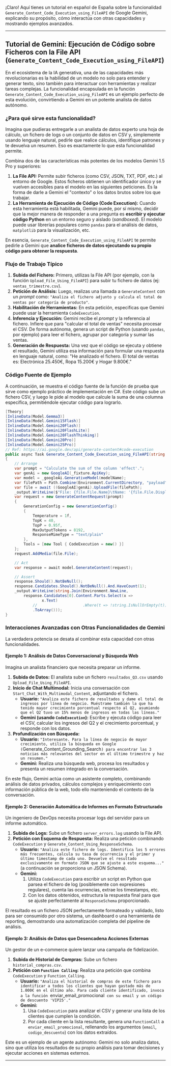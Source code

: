 ¡Claro! Aquí tienes un tutorial en español de España sobre la funcionalidad `Generate_Content_Code_Execution_using_FileAPI` de Google Gemini, explicando su propósito, cómo interactúa con otras capacidades y mostrando ejemplos avanzados.

---

## Tutorial de Gemini: Ejecución de Código sobre Ficheros con la File API (`Generate_Content_Code_Execution_using_FileAPI`)

En el ecosistema de la IA generativa, una de las capacidades más revolucionarias es la habilidad de un modelo no solo para entender y generar texto, sino también para interactuar con herramientas y realizar tareas complejas. La funcionalidad encapsulada en la función `Generate_Content_Code_Execution_using_FileAPI` es un ejemplo perfecto de esta evolución, convirtiendo a Gemini en un potente analista de datos autónomo.

### ¿Para qué sirve esta funcionalidad?

Imagina que pudieras entregarle a un analista de datos experto una hoja de cálculo, un fichero de logs o un conjunto de datos en CSV y, simplemente usando lenguaje natural, pedirle que realice cálculos, identifique patrones y te devuelva un resumen. Eso es exactamente lo que esta funcionalidad permite.

Combina dos de las características más potentes de los modelos Gemini 1.5 Pro y superiores:

1.  **La File API:** Permite subir ficheros (como CSV, JSON, TXT, PDF, etc.) al entorno de Google. Estos ficheros obtienen un identificador único y se vuelven accesibles para el modelo en las siguientes peticiones. Es la forma de darle a Gemini el "contexto" o los datos brutos sobre los que trabajar.
2.  **La Herramienta de Ejecución de Código (Code Execution):** Cuando esta herramienta está habilitada, Gemini puede, por sí mismo, decidir que la mejor manera de responder a una pregunta es **escribir y ejecutar código Python** en un entorno seguro y aislado (*sandboxed*). El modelo puede usar librerías populares como `pandas` para el análisis de datos, `matplotlib` para la visualización, etc.

En esencia, `Generate_Content_Code_Execution_using_FileAPI` te permite pedirle a Gemini que **analice ficheros de datos ejecutando su propio código para obtener la respuesta**.

### Flujo de Trabajo Típico

1.  **Subida del Fichero:** Primero, utilizas la File API (por ejemplo, con la función `Upload_File_Using_FileAPI`) para subir tu fichero de datos (ej: `ventas_trimestre.csv`).
2.  **Petición de Análisis:** Luego, realizas una llamada a `GenerateContent` con un *prompt* como: `"Analiza el fichero adjunto y calcula el total de ventas por categoría de producto"`.
3.  **Habilitación de Herramientas:** En esta petición, especificas que Gemini puede usar la herramienta `CodeExecution`.
4.  **Inferencia y Ejecución:** Gemini recibe el *prompt* y la referencia al fichero. Infiere que para "calcular el total de ventas" necesita procesar el CSV. De forma autónoma, genera un script de Python (usando `pandas`, por ejemplo) para leer el fichero, agrupar por categoría y sumar las ventas.
5.  **Generación de Respuesta:** Una vez que el código se ejecuta y obtiene el resultado, Gemini utiliza esa información para formular una respuesta en lenguaje natural, como: "He analizado el fichero. El total de ventas es: Electrónica 25.450€, Ropa 15.200€ y Hogar 9.800€."

### Código Fuente de Ejemplo

A continuación, se muestra el código fuente de la función de prueba que sirve como ejemplo práctico de implementación en C#. Este código sube un fichero CSV, y luego le pide al modelo que calcule la suma de una columna específica, permitiéndole ejecutar código para lograrlo.

```csharp
[Theory]
[InlineData(Model.Gemma3)]
[InlineData(Model.Gemini15Flash)]
[InlineData(Model.Gemini20Flash)]
[InlineData(Model.Gemini20FlashLite)]
[InlineData(Model.Gemini20FlashThinking)]
[InlineData(Model.Gemini20Pro)]
[InlineData(Model.Gemini25Pro)]
// Ref: https://ai.google.dev/api/generate-content#code-execution
public async Task Generate_Content_Code_Execution_using_FileAPI(string modelName)
{
    // Arrange
    var prompt = "Calculate the sum of the column 'effect'.";
    var genAi = new GoogleAI(_fixture.ApiKey);
    var model = _googleAi.GenerativeModel(modelName);
    var filePath = Path.Combine(Environment.CurrentDirectory, "payload", "sampledata.csv");
    var file = await ((GoogleAI)genAi).UploadFile(filePath);
    _output.WriteLine($"File: {file.File.Name}\tName: '{file.File.DisplayName}'");
    var request = new GenerateContentRequest(prompt)
    {
        GenerationConfig = new GenerationConfig()
        {
            Temperature = 1f,
            TopK = 40,
            TopP = 0.95f,
            MaxOutputTokens = 8192,
            ResponseMimeType = "text/plain"
        },
        Tools = [new Tool { CodeExecution = new() }]
    };
    request.AddMedia(file.File);

    // Act
    var response = await model.GenerateContent(request);

    // Assert
    response.Should().NotBeNull();
    response.Candidates.Should().NotBeNull().And.HaveCount(1);
    _output.WriteLine(string.Join(Environment.NewLine,
        response.Candidates[0].Content.Parts.Select(x =>
                x.Text)
            //                    .Where(t => !string.IsNullOrEmpty(t))
            .ToArray()));
}
```

### Interacciones Avanzadas con Otras Funcionalidades de Gemini

La verdadera potencia se desata al combinar esta capacidad con otras funcionalidades.

#### Ejemplo 1: Análisis de Datos Conversacional y Búsqueda Web

Imagina un analista financiero que necesita preparar un informe.

1.  **Subida de Datos:** El analista sube un fichero `resultados_Q3.csv` usando `Upload_File_Using_FileAPI`.
2.  **Inicio de Chat Multimodal:** Inicia una conversación con `Start_Chat_With_Multimodal_Content`, adjuntando el fichero.
    *   **Usuario:** `"Analiza este fichero de resultados y dame el total de ingresos por línea de negocio. Muéstrame también la que ha tenido mayor crecimiento porcentual respecto al Q2, asumiendo que el Q2 tuvo un 15% menos de ingresos en todas las líneas."`
    *   **Gemini (usando `CodeExecution`):** Escribe y ejecuta código para leer el CSV, calcular los ingresos del Q2 y el crecimiento porcentual, y responde con los datos.
3.  **Profundización con Búsqueda:**
    *   **Usuario:** `"Interesante. Para la línea de negocio de mayor crecimiento, utiliza la búsqueda en Google (`Generate_Content_Grounding_Search`) para encontrar las 3 noticias más relevantes del sector en el último trimestre y haz un resumen."`
    *   **Gemini:** Realiza una búsqueda web, procesa los resultados y presenta un resumen integrado en la conversación.

En este flujo, Gemini actúa como un asistente completo, combinando análisis de datos privados, cálculos complejos y enriquecimiento con información pública de la web, todo ello manteniendo el contexto de la conversación.

#### Ejemplo 2: Generación Automática de Informes en Formato Estructurado

Un ingeniero de DevOps necesita procesar logs del servidor para un informe automático.

1.  **Subida de Logs:** Sube un fichero `server_errors.log` usando la File API.
2.  **Petición con Esquema de Respuesta:** Realiza una petición combinando `CodeExecution` y `Generate_Content_Using_ResponseSchema`.
    *   **Usuario:** `"Analiza este fichero de logs. Identifica los 5 errores más frecuentes, calcula su tasa de ocurrencia y el primer y último timestamp de cada uno. Devuelve el resultado exclusivamente en formato JSON que se ajuste a este esquema..."` (a continuación se proporciona un JSON Schema).
    *   **Gemini:**
        1.  Utiliza `CodeExecution` para escribir un script en Python que parsea el fichero de log (posiblemente con expresiones regulares), cuenta las ocurrencias, extrae los timestamps, etc.
        2.  Con los datos obtenidos, estructura la respuesta final para que se ajuste perfectamente al `ResponseSchema` proporcionado.

El resultado es un fichero JSON perfectamente formateado y validado, listo para ser consumido por otro sistema, un dashboard o una herramienta de reporting, demostrando una automatización completa del pipeline de análisis.

#### Ejemplo 3: Análisis de Datos que Desencadena Acciones Externas

Un gestor de un e-commerce quiere lanzar una campaña de fidelización.

1.  **Subida de Historial de Compras:** Sube un fichero `historial_compras.csv`.
2.  **Petición con `Function Calling`:** Realiza una petición que combina `CodeExecution` y `Function_Calling`.
    *   **Usuario:** `"Analiza el historial de compras de este fichero para identificar a todos los clientes que hayan gastado más de 1.000€ en el último año. Para cada cliente identificado, invoca a la función `enviar_email_promocional` con su email y un código de descuento 'VIP25'."`
    *   **Gemini:**
        1.  Usa `CodeExecution` para analizar el CSV y generar una lista de los clientes que cumplen la condición.
        2.  Por cada cliente en la lista resultante, genera una `FunctionCall` a `enviar_email_promocional`, rellenando los argumentos (`email`, `codigo_descuento`) con los datos extraídos.

Este es un ejemplo de un agente autónomo: Gemini no solo analiza datos, sino que utiliza los resultados de su propio análisis para tomar decisiones y ejecutar acciones en sistemas externos.

---